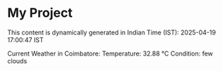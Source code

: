 # My Project

This content is dynamically generated in Indian Time (IST): 2025-04-19 17:00:47 IST


Current Weather in Coimbatore:
Temperature: 32.88 °C
Condition: few clouds
